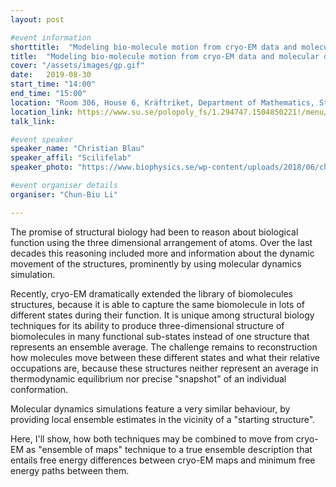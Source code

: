 ```yaml
---
layout: post

#event information
shorttitle:  "Modeling bio-molecule motion from cryo-EM data and molecular dynamics simulation"
title:  "Modeling bio-molecule motion from cryo-EM data and molecular dynamics simulation"
cover: "/assets/images/gp.gif"
date:   2019-08-30
start_time: "14:00"
end_time: "15:00"
location: "Room 306, House 6, Kräftriket, Department of Mathematics, Stockholm University"
location_link: https://www.su.se/polopoly_fs/1.294747.1504850221!/menu/standard/file/SU%20kartor%20Original%20Kräftriket%2020170817.pdf
talk_link: 

#event speaker
speaker_name: "Christian Blau"
speaker_affil: "Scilifelab"
speaker_photo: "https://www.biophysics.se/wp-content/uploads/2018/06/christian_blau.jpeg"

#event organiser details
organiser: "Chun-Biu Li"

---
```

The promise of structural biology had been to reason about biological function using the three dimensional arrangement 
of atoms.
Over the last decades this reasoning included more and information about the dynamic movement of the structures, 
prominently by using molecular dynamics simulation.

Recently, cryo-EM dramatically extended the library of biomolecules structures, because it is able to capture the same 
biomolecule in lots of different states during their function.
It is unique among structural biology techniques for its ability to produce three-dimensional structure of biomolecules 
in many functional sub-states instead of one structure that represents an ensemble average.
The challenge remains to reconstruction how molecules move between these different states and what their relative 
occupations are, because these structures neither represent an average in thermodynamic equilibrium nor precise 
"snapshot" of an individual conformation.

Molecular dynamics simulations feature a very similar behaviour, by providing local ensemble estimates in the vicinity 
of a "starting structure".

Here, I'll show, how both techniques may be combined to move from cryo-EM as "ensemble of maps" technique to a true 
ensemble description that entails free energy differences between cryo-EM maps and minimum free energy paths between them.
